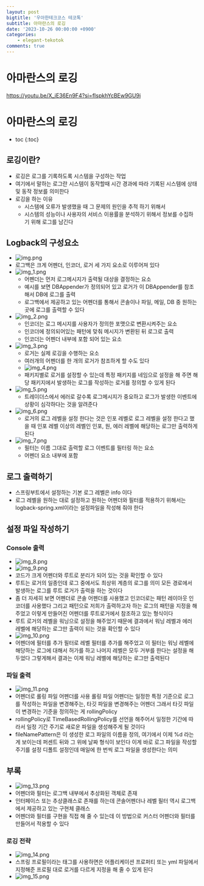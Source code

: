 ```yaml
---
layout: post
bigtitle: '우아한테크코스 테코톡'
subtitle: 아마란스의 로깅
date: '2023-10-26 00:00:00 +0900'
categories:
    - elegant-tekotok
comments: true
---
```


# 아마란스의 로깅
https://youtu.be/X_iE36En9F4?si=fIspkhYcBEw9GU9i

# 아마란스의 로깅
* toc
{:toc}

## 로깅이란?
+ 로깅은 로그를 기록하도록 시스템을 구성하는 작업
+ 여기에서 말하는 로그란 시스템이 동작할때 시간 경과에 따라 기록된 시스템에 상태 및 동작 정보를 의미한다
+ 로깅을 하는 이유
  + 시스템에 오류가 발생했을 때 그 문제의 원인을 추적 하기 위해서
  + 시스템의 성능이나 사용자의 서비스 이용률을 분석하기 위해서 정보를 수집하기 위해 로그를 남긴다

## Logback의 구성요소
+ ![img.png](../../../assets/img/elegant-tekotok/AMARANTH-Logging.png)
+ 로그백은 크게 어펜더, 인코더, 로거 세 가지 요소로 이루어져 있다
+ ![img_1.png](../../../assets/img/elegant-tekotok/AMARANTH-Logging1.png)
  + 어펜더는 먼저 로그메시지가 출력될 대상을 결정하는 요소 
  + 예시를 보면 DBAppender가 정의되어 있고 로거가 이 DBAppender를 참조해서 DB에 로그를 출력
  + 로그백에서 제공하고 있는 어펜더를 통해서 콘솔이나 파일, 메일, DB 중 원하는 곳에 로그를 출력할 수 있다
+ ![img_2.png](../../../assets/img/elegant-tekotok/AMARANTH-Logging2.png)
  + 인코더는 로그 메시지를 사용자가 정의한 포맷으로 변환시켜주는 요소
  + 인코더에 정의되어있는 패턴에 맞춰 메시지가 변환된 뒤 로그로 출력
  + 인코더는 어펜더 내부에 포함 되어 있는 요소
+ ![img_3.png](../../../assets/img/elegant-tekotok/AMARANTH-Logging3.png)
  + 로거는 실제 로깅을 수행하는 요소
  + 여러개의 어펜더를 한 개의 로거가 참조하게 할 수도 있다
  + ![img_4.png](../../../assets/img/elegant-tekotok/AMARANTH-Logging4.png)
  + 패키지별로 로거를 설정할 수 있는데 특정 패키지를 네임으로 설정을 해 주면 해당 패키지에서 발생하는 로그를 작성하는 로거를 정의할 수 있게 된다
+ ![img_5.png](../../../assets/img/elegant-tekotok/AMARANTH-Logging5.png)
  + 트레이더스에서 에러로 갈수록 로그메시지가 중요하고 로그가 발생한 이벤트에 상황이 심각하다는 것을 알려준다
+ ![img_6.png](../../../assets/img/elegant-tekotok/AMARANTH-Logging6.png)
  + 로거의 로그 레벨을 설정 한다는 것은 인포 레벨로 로그 레벨을 설정 한다고 했을 때 인포 레벨 이상의 레벨인 인포, 원, 에러 레벨에 해당하는 로그만 출력하게 된다
+ ![img_7.png](../../../assets/img/elegant-tekotok/AMARANTH-Logging7.png)
  + 필터는 이름 그대로 출력할 로그 이벤트를 필터링 하는 요소
  + 어펜더 요소 내부에 포함

## 로그 출력하기 
+ 스프링부트에서 설정하는 기본 로그 레벨은 info 이다 
+ 로그 레벨을 원하는 대로 설정하고 원하는 어펜더와 필터를 적용하기 위해서는 logback-spring.xml이라는 설정파일을 작성해 줘야 한다

## 설정 파일 작성하기

### Console 출력
+ ![img_8.png](../../../assets/img/elegant-tekotok/AMARANTH-Logging8.png)
+ ![img_9.png](../../../assets/img/elegant-tekotok/AMARANTH-Logging9.png)
+ 코드가 크게 어펜더와 루트로 분리가 되어 있는 것을 확인할 수 있다
+ 루트는 로거의 일종인데 로그 중에서도 최상위 계층의 로그를 의미 모든 경로에서 발생하는 로그를 루트 로거가 출력을 하는 것이다
+ 좀 더 자세히 보면 어펜더로 콘솔 어펜더를 사용했고 인코더로는 패턴 레이아웃 인코더를 사용했다 그리고 패턴으로 저희가 출력하고자 하는 로그의 패턴을 지정을 해주었고
  이렇게 만들어진 어펜더를 루트로거에서 참조하고 있는 형식이다
+ 루트 로거의 레벨을 워닝으로 설정을 해주었기 때문에 결과에서 워닝 레벨과 에러 레벨에 해당하는 로그만 출력이 되는 것을 확인할 수 있다
+ ![img_10.png](../../../assets/img/elegant-tekotok/AMARANTH-Logging10.png)
+ 어펜더에 필터를 추가 필터로 레벨 필터를 추가를 해주었고 이 필터는 워닝 레벨에 해당하는 로그에 대해서 허가를 하고 나머지 레벨은 모두 거부를 한다는 설정을 해두었다 
그렇게해서 결과는 이제 워닝 레벨에 해당하는 로그만 출력된다

### 파일 출력 
+ ![img_11.png](../../../assets/img/elegant-tekotok/AMARANTH-Logging11.png)
+ 어펜더로 롤링 파일 어펜더를 사용 롤링 파일 어펜더는 일정한 특정 기준으로 로그를 작성하는 파일을 변경해주는, 타깃 파일을 변경해주는 어펜더 그래서 타깃 파일이 변경하는 기준을 정의하는 게 rollingPolicy
+ rollingPolicy로 TimeBasedRollingPolicy를 선언을 해주어서 일정한 기간에 따라서 일정 기간 주기로 새로운 파일을 생성해주게 될 것이다
+ fileNamePattern은 이 생성한 로그 파일의 이름을 정의, 여기에서 이제 %d 라는게 보이는데 퍼센트 뒤와 그 위에 날짜 형식이 보인다 이게 바로 로그 파일을 작성할 주기를 설정 디폴트 설정인데 매일에 한 번씩 로그 파일을 생성한다는 의미
 
## 부록
+ ![img_13.png](../../../assets/img/elegant-tekotok/AMARANTH-Logging13.png)
+ 어펜더와 필터는 로그백 내부에서 추상화된 객체로 존재
+ 인터페이스 또는 추상클래스로 존재를 하는데 콘솔어펜더나 레벨 필터 역시 로그백에서 제공하고 있는 구현체 클래스 
+ 어펜더와 필터를 구현을 직접 해 줄 수 있는데 이 방법으로 커스터 어펜더와 필터를 만들어서 적용할 수 있다

### 로깅 전략
+ ![img_14.png](../../../assets/img/elegant-tekotok/AMARANTH-Logging14.png)
+ 스프링 프로필이라는 태그를 사용하면은 어플리케이션 프로퍼티 또는 yml 파일에서 지정해준 프로필 대로 로거를 다르게 지정을 해 줄 수 있게 된다
+ ![img_15.png](../../../assets/img/elegant-tekotok/AMARANTH-Logging15.png)

